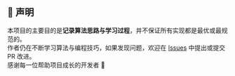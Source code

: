## 🧾 声明

本项目的主要目的是**记录算法思路与学习过程**，并不保证所有实现都是最优或最规范的。  
作者仍在不断学习算法与编程技巧，如果发现问题，欢迎在 [Issues](https://github.com/FlySec-01/The-Farmer-Was-Replaced-Guide/issues) 中提出或提交 PR 改进。  
感谢每一位帮助项目成长的开发者 🙏